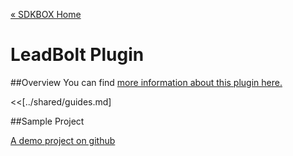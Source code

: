 [&#171; SDKBOX Home](http://sdkbox.com)

<h1>LeadBolt Plugin</h1>

##Overview
You can find [more information about this plugin here.](http://www.cocos2d-x.org/sdkbox/leadbolt)


<<[../shared/guides.md]


##Sample Project

[A demo project on github](https://github.com/sdkbox/sdkbox-sample-leadbolt)

